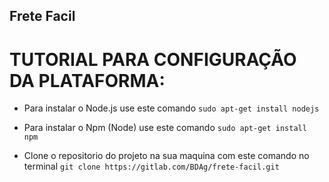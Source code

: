 ## Frete Facil

# TUTORIAL PARA CONFIGURAÇÃO DA PLATAFORMA:

- Para instalar o Node.js use este comando ```sudo apt-get install nodejs```

- Para instalar o Npm (Node) use este comando ```sudo apt-get install npm```

- Clone o repositorio do projeto na sua maquina com este comando no terminal ```git clone https://gitlab.com/BDAg/frete-facil.git```
